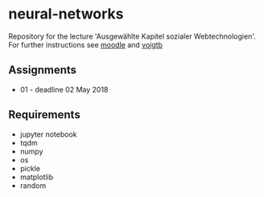 # neural-networks

Repository for the lecture 'Ausgewählte Kapitel sozialer Webtechnologien'. For further instructions see [moodle](https://moodle.htw-berlin.de/course/view.php?id=16948) and [voigtb](http://home.htw-berlin.de/~voigtb/)

## Assignments

* 01 - deadline 02 May 2018

## Requirements

* jupyter notebook
* tqdm
* numpy
* os
* pickle
* matplotlib
* random